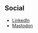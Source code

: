 ## Social 

- [LinkedIn](https://www.linkedin.com/in/reaperim)
- <a rel="me" href="https://fosstodon.org/@reaper" class="jsx-2281140162 margin-sm action-link">Mastodon</a>